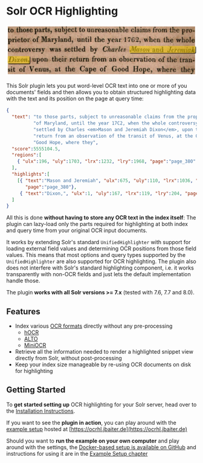 # Solr OCR Highlighting

![Highlighted OCR snippet](img/snippet.png)

This Solr plugin lets you put word-level OCR text into one or more of you documents'
fields and then allows you to obtain structured highlighting data with the text
and its position on the page at query time:

```json
{
  "text": "to those parts, subject to unreasonable claims from the pro­prietor "
          "of Maryland, until the year 17C2, when the whole controversy was "
          "settled by Charles <em>Mason and Jeremiah Dixon</em>, upon their "
          "return from an observation of the tran­sit of Venus, at the Cape of "
          "Good Hope, where they",
  "score":5555104.5,
  "regions":[
    { "ulx":196, "uly":1703, "lrx":1232, "lry":1968, "page":"page_380" }
  ],
  "highlights":[
    [{ "text":"Mason and Jeremiah", "ulx":675, "uly":110, "lrx":1036, "lry":145,
       "page":"page_380"},
     { "text":"Dixon,", "ulx":1, "uly":167, "lrx":119, "lry":204, "page":"page_380"}]
  ]
}
```

All this is done **without having to store any OCR text in the index itself**:
The plugin can lazy-load only the parts required for highlighting at both index
and query time from your original OCR input documents. 

It works by extending Solr's standard `UnifiedHighlighter` with support for
loading external field values and determining OCR positions from those field
values. This means that most options and query types supported by the
`UnifiedHighlighter` are also supported for OCR highlighting. The plugin also
does not interfere with Solr's standard highlighting component, i.e. it works
transparently with non-OCR fields and just lets the default implementation handle
those.

The plugin **works with all Solr versions >= 7.x** (tested with 7.6, 7.7 and 8.0).

## Features
- Index various [OCR formats](formats.md) directly without any pre-processing
    * [hOCR](formats.md#hocr)
    * [ALTO](formats.md#alto)
    * [MiniOCR](formats.md#miniocr)
- Retrieve all the information needed to render a highlighted snippet view
  directly from Solr, without post-processing
- Keep your index size manageable by re-using OCR documents on disk for
  highlighting

## Getting Started

To **get started setting up** OCR highlighting for your Solr server, head over to
the [Installation Instructions](installation.md).

If you want to see the **plugin in action**, you can play around with the
[example setup](example.md) hosted at [https://ocrhl.jbaiter.de](https://ocrhl.jbaiter.de)

Should you want to **run the example on your own computer** and play around with the
settings, the [Docker-based setup is available on GitHub](https://github.com/dbmdz/solr-ocrhighlighting/tree/master/example)
and instructions for using it are in the [Example Setup chapter](example.md)
